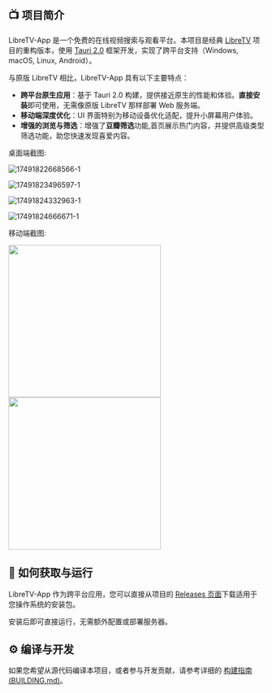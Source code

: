 ## 📺 项目简介

LibreTV-App 是一个免费的在线视频搜索与观看平台。本项目是经典 [LibreTV](https://github.com/LibreSpark/LibreTV) 项目的重构版本，使用 [Tauri 2.0](https://tauri.app/) 框架开发，实现了跨平台支持（Windows, macOS, Linux, Android）。

与原版 LibreTV 相比，LibreTV-App 具有以下主要特点：
- **跨平台原生应用**：基于 Tauri 2.0 构建，提供接近原生的性能和体验。**直接安装**即可使用，无需像原版 LibreTV 那样部署 Web 服务端。
- **移动端深度优化**：UI 界面特别为移动设备优化适配，提升小屏幕用户体验。
- **增强的浏览与筛选**：增强了**豆瓣筛选**功能,首页展示热门内容，并提供高级类型筛选功能，助您快速发现喜爱内容。

桌面端截图:

![17491822668566-1](https://oss.keyrotate.com/public/images/dcef63b5-174c-4b6e-a9bc-15fefa86c9a0.jpg)

![17491823496597-1](https://oss.keyrotate.com/public/images/4b4ee048-7ba6-4136-94e4-3a6e2cd0c53d.jpg)

![17491824332963-1](https://oss.keyrotate.com/public/images/4667f8e0-43ed-406c-9696-247c91bfa5a8.jpg)

![17491824666671-1](https://oss.keyrotate.com/public/images/e88d0dea-48d8-4699-b95b-8d3093146f29.jpg)

移动端截图:

<img src="https://oss.keyrotate.com/public/images/c209dbe4-820e-41c8-923a-4246d4005c33.jpg" width="300" />
<img src="https://oss.keyrotate.com/public/images/ce2605d0-6f2c-4c5b-8b65-cdb7689e2091.jpg" width="300" />


## 🚀 如何获取与运行

LibreTV-App 作为跨平台应用，您可以直接从项目的 [Releases 页面](https://github.com/KeyRotate/LibreTV-App/releases)下载适用于您操作系统的安装包。

安装后即可直接运行，无需额外配置或部署服务器。

## ⚙️ 编译与开发

如果您希望从源代码编译本项目，或者参与开发贡献，请参考详细的 [构建指南 (BUILDING.md)](BUILDING.md)。
